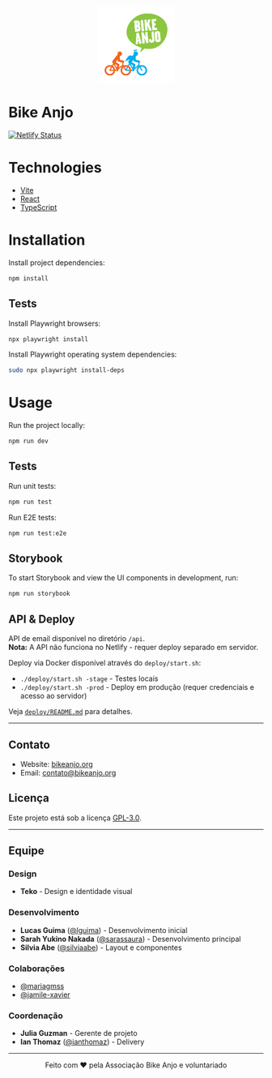 <p align="center">
  <img alt="Bike Anjo" src="./docs/bikeanjo.png" width="150">
</p>

# Bike Anjo

[![Netlify Status](https://api.netlify.com/api/v1/badges/24e8262d-04a5-4bd3-a5c6-d93d156c279c/deploy-status)](https://app.netlify.com/projects/bikeanjo/deploys)

# Technologies

- [Vite](https://vite.dev)
- [React](https://react.dev)
- [TypeScript](https://www.typescriptlang.org)

# Installation

Install project dependencies:

```bash
npm install
```

## Tests

Install Playwright browsers:

```bash
npx playwright install
```

Install Playwright operating system dependencies:

```bash
sudo npx playwright install-deps
```

# Usage

Run the project locally:

```bash
npm run dev
```

## Tests

Run unit tests:

```bash
npm run test
```

Run E2E tests:

```bash
npm run test:e2e
```

## Storybook

To start Storybook and view the UI components in development, run:

```bash
npm run storybook
```

## API & Deploy

API de email disponível no diretório `/api`.  
**Nota:** A API não funciona no Netlify - requer deploy separado em servidor.

Deploy via Docker disponível através do `deploy/start.sh`:
- `./deploy/start.sh -stage` - Testes locais
- `./deploy/start.sh -prod` - Deploy em produção (requer credenciais e acesso ao servidor)

Veja [`deploy/README.md`](deploy/README.md) para detalhes.

---

## Contato

- Website: [bikeanjo.org](https://bikeanjo.org)
- Email: contato@bikeanjo.org

## Licença

Este projeto está sob a licença [GPL-3.0](LICENSE.md).

---

## Equipe

### Design
- **Teko** - Design e identidade visual 

### Desenvolvimento
- **Lucas Guima** ([@lguima](https://github.com/lguima)) - Desenvolvimento inicial
- **Sarah Yukino Nakada** ([@sarassaura](https://github.com/sarassaura)) - Desenvolvimento principal
- **Silvia Abe** ([@silviaabe](https://github.com/silviaabe)) - Layout e componentes

### Colaborações
- [@mariagmss](https://github.com/mariagmss)
- [@jamile-xavier](https://github.com/jamile-xavier)

### Coordenação
- **Julia Guzman** - Gerente de projeto
- **Ian Thomaz** ([@ianthomaz](https://github.com/ianthomaz)) - Delivery

---

<p align="center">
  Feito com ❤️ pela Associação Bike Anjo e voluntariado
</p>
